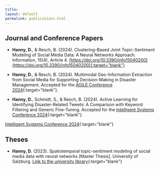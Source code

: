 ```yaml
---
title: 
layout: default
permalink: publications.html
---
```


## Journal and Conference Papers

- **Hanny, D.**, & Resch, B. (2024). Clustering-Based Joint Topic-Sentiment Modeling of Social Media Data: A Neural Networks Approach. Information, 15(4), Article 4. [https://doi.org/10.3390/info15040200](https://doi.org/10.3390/info15040200){:target="blank"}

- **Hanny, D.**, & Resch, B. (2024). Multimodal Geo-Information Extraction from Social Media for Supporting Decision-Making in Disaster Management. Accepted for the [AGILE Conference 2024](https://agile-gi.eu/){:target="blank"}.

- **Hanny, D.**, Schmidt, S., & Resch, B. (2024). Active Learning for Identifying Disaster-Related Tweets: A Comparison with Keyword Filtering and Generic Fine-Tuning. Accepted for the [Intelligent Systems Conference 2024](https://saiconference.com/IntelliSys){:target="blank"}.

[Intelligent Systems Conference 2024](https://saiconference.com/IntelliSys){:target="blank"}

## Theses
- **Hanny, D.** (2023). Spatiotemporal topic-sentiment modeling of social media data with neural networks [Master Thesis]. University of Salzburg. [Link to the university library](https://ubsearch.sbg.ac.at/permalink/f/16hc907/USB_alma21270627650003341){:target="blank"}